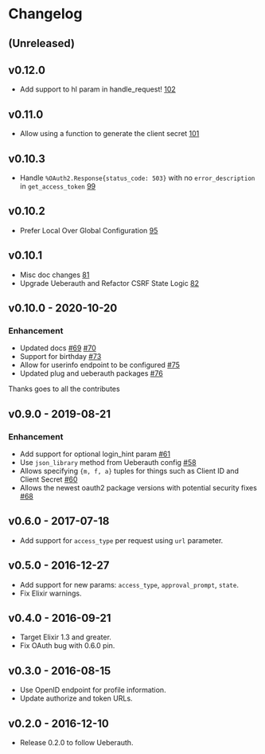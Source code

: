 # Changelog

## (Unreleased)

## v0.12.0

* Add support to hl param in handle_request! [102](https://github.com/ueberauth/ueberauth_google/pull/102)

## v0.11.0

* Allow using a function to generate the client secret [101](https://github.com/ueberauth/ueberauth_google/pull/101)

## v0.10.3

* Handle `%OAuth2.Response{status_code: 503}` with no `error_description` in `get_access_token` [99](https://github.com/ueberauth/ueberauth_google/pull/99)

## v0.10.2

* Prefer Local Over Global Configuration [95](https://github.com/ueberauth/ueberauth_google/pull/95)

## v0.10.1

* Misc doc changes [81](https://github.com/ueberauth/ueberauth_google/pull/81)
* Upgrade Ueberauth and Refactor CSRF State Logic [82](https://github.com/ueberauth/ueberauth_google/pull/82)

## v0.10.0 - 2020-10-20

### Enhancement

* Updated docs [#69](https://github.com/ueberauth/ueberauth_google/pull/69) [#70](https://github.com/ueberauth/ueberauth_google/pull/70)
* Support for birthday [#73](https://github.com/ueberauth/ueberauth_google/pull/73)
* Allow for userinfo endpoint to be configured [#75](https://github.com/ueberauth/ueberauth_google/pull/75)
* Updated plug and ueberauth packages [#76](https://github.com/ueberauth/ueberauth_google/pull/76)

Thanks goes to all the contributes

## v0.9.0 - 2019-08-21

### Enhancement

* Add support for optional login_hint param [#61](https://github.com/ueberauth/ueberauth_google/pull/61)
* Use `json_library` method from Ueberauth config [#58](https://github.com/ueberauth/ueberauth_google/pull/58)
* Allows specifying `{m, f, a}` tuples for things such as Client ID
  and Client Secret [#60](https://github.com/ueberauth/ueberauth_google/pull/60)
* Allows the newest oauth2 package versions with potential security fixes [#68](https://github.com/ueberauth/ueberauth_google/pull/68)

## v0.6.0 - 2017-07-18

* Add support for `access_type` per request using `url` parameter.

## v0.5.0 - 2016-12-27

* Add support for new params: `access_type`, `approval_prompt`, `state`.
* Fix Elixir warnings.

## v0.4.0 - 2016-09-21

* Target Elixir 1.3 and greater.
* Fix OAuth bug with 0.6.0 pin.

## v0.3.0 - 2016-08-15

* Use OpenID endpoint for profile information.
* Update authorize and token URLs.

## v0.2.0 - 2016-12-10

* Release 0.2.0 to follow Ueberauth.
